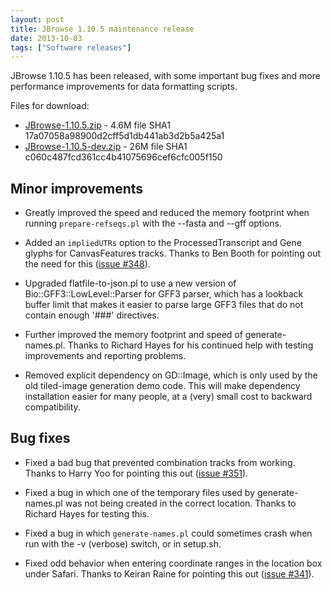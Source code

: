 ```yaml
---
layout: post
title: JBrowse 1.10.5 maintenance release
date: 2013-10-03
tags: ["Software releases"]
---
```


JBrowse 1.10.5 has been released, with some important bug fixes and more performance improvements for data formatting scripts.

Files for download:

*   [JBrowse-1.10.5.zip](/wordpress/wp-content/plugins/download-monitor/download.php?id=71 "download JBrowse-1.10.5.zip") - 4.6M
file SHA1 17a07058a98900d2cff5d1db441ab3d2b5a425a1
*   [JBrowse-1.10.5-dev.zip](http://jbrowse.org/wordpress/wp-content/plugins/download-monitor/download.php?id=72 "download JBrowse-1.10.5-dev.zip") - 26M
file SHA1 c060c487fcd361cc4b41075696cef6cfc005f150

## Minor improvements

*   Greatly improved the speed and reduced the memory footprint when
running `prepare-refseqs.pl` with the --fasta and --gff options.

*   Added an `impliedUTRs` option to the ProcessedTranscript and Gene
glyphs for CanvasFeatures tracks.  Thanks to Ben Booth for pointing
out the need for this ([issue #348](https://github.com/gmod/jbrowse/issues/348)).

*   Upgraded flatfile-to-json.pl to use a new version of
Bio::GFF3::LowLevel::Parser for GFF3 parser, which has a lookback
buffer limit that makes it easier to parse large GFF3 files that do
not contain enough '###' directives.

*   Further improved the memory footprint and speed of
generate-names.pl. Thanks to Richard Hayes for his continued help
with testing improvements and reporting problems.

*   Removed explicit dependency on GD::Image, which is only used by the
old tiled-image generation demo code.  This will make dependency
installation easier for many people, at a (very) small cost to
backward compatibility.

## Bug fixes

*   Fixed a bad bug that prevented combination tracks from working.
Thanks to Harry Yoo for pointing this out ([issue #351](https://github.com/gmod/jbrowse/issues/351)).

*   Fixed a bug in which one of the temporary files used by
generate-names.pl was not being created in the correct location.
Thanks to Richard Hayes for testing this.

*   Fixed a bug in which `generate-names.pl` could sometimes crash when
run with the -v (verbose) switch, or in setup.sh.

*   Fixed odd behavior when entering coordinate ranges in the location
box under Safari.  Thanks to Keiran Raine for pointing this out
([issue #341](https://github.com/gmod/jbrowse/issues/341)).